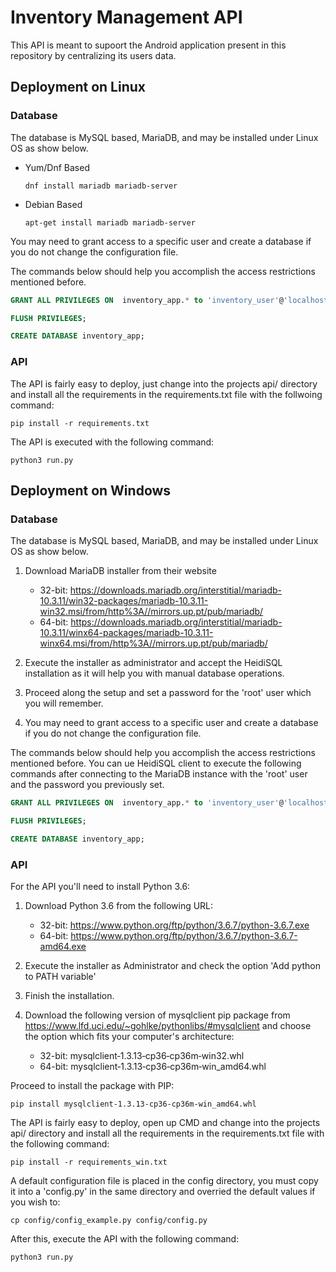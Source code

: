 # Inventory Management API

This API is meant to supoort the Android application present in this repository by centralizing its users data.

## Deployment on Linux

### Database

The database is MySQL based, MariaDB, and may be installed under Linux OS as show below.

* Yum/Dnf Based

    ```shell
    dnf install mariadb mariadb-server
    ```

* Debian Based

    ```shell
    apt-get install mariadb mariadb-server
    ```

You may need to grant access to a specific user and create a database if you do not change the configuration file.

The commands below should help you accomplish the access restrictions mentioned before.

```sql
GRANT ALL PRIVILEGES ON  inventory_app.* to 'inventory_user'@'localhost' IDENTIFIED BY 'inventory_pass' WITH GRANT OPTION;

FLUSH PRIVILEGES;

CREATE DATABASE inventory_app;
```

### API

The API is fairly easy to deploy, just change into the projects api/ directory and install all the requirements in the requirements.txt file with the follwoing command:

```shell
pip install -r requirements.txt
```

The API is executed with the following command:

```shell
python3 run.py
```

## Deployment on Windows

### Database

The database is MySQL based, MariaDB, and may be installed under Linux OS as show below.

1) Download MariaDB installer from their website

    * 32-bit: <https://downloads.mariadb.org/interstitial/mariadb-10.3.11/win32-packages/mariadb-10.3.11-win32.msi/from/http%3A//mirrors.up.pt/pub/mariadb/>
    * 64-bit: <https://downloads.mariadb.org/interstitial/mariadb-10.3.11/winx64-packages/mariadb-10.3.11-winx64.msi/from/http%3A//mirrors.up.pt/pub/mariadb/>

2) Execute the installer as administrator and accept the HeidiSQL installation as it will help you with manual database operations.

3) Proceed along the setup and set a password for the 'root' user which you will remember.

4) You may need to grant access to a specific user and create a database if you do not change the configuration file.

The commands below should help you accomplish the access restrictions mentioned before. You can ue HeidiSQL client to execute the following commands after connecting to the MariaDB instance with the 'root' user and the password you previously set.

```sql
GRANT ALL PRIVILEGES ON  inventory_app.* to 'inventory_user'@'localhost' IDENTIFIED BY 'inventory_pass' WITH GRANT OPTION;

FLUSH PRIVILEGES;

CREATE DATABASE inventory_app;
```

### API

For the API you'll need to install Python 3.6:

1) Download Python 3.6 from the following URL:

    * 32-bit: <https://www.python.org/ftp/python/3.6.7/python-3.6.7.exe>
    * 64-bit: <https://www.python.org/ftp/python/3.6.7/python-3.6.7-amd64.exe>

2) Execute the installer as Administrator and check the option 'Add python to PATH variable'

3) Finish the installation.

4) Download the following version of mysqlclient pip package from <https://www.lfd.uci.edu/~gohlke/pythonlibs/#mysqlclient> and choose the option which fits your computer's architecture:

    * 32-bit: mysqlclient‑1.3.13‑cp36‑cp36m‑win32.whl
    * 64-bit: mysqlclient‑1.3.13‑cp36‑cp36m‑win_amd64.whl

Proceed to install the package with PIP:

```shell
pip install mysqlclient‑1.3.13‑cp36‑cp36m‑win_amd64.whl
```

The API is fairly easy to deploy, open up CMD and change into the projects api/ directory and install all the requirements in the requirements.txt file with the following command:

```shell
pip install -r requirements_win.txt
```

A default configuration file is placed in the config directory, you must copy it into a 'config.py' in the same directory and overried the default values if you wish to:

```shell
cp config/config_example.py config/config.py
```

After this, execute the API with the following command:

```shell
python3 run.py
```
